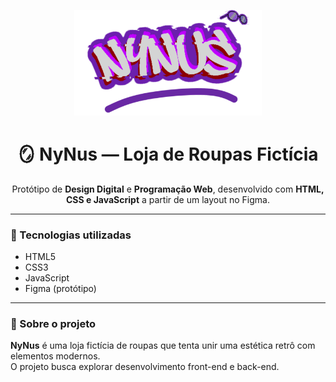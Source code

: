 <p align="center">
  <img src="https://github.com/davpoggers/NyNus-Site/blob/main/img/NyNus_Logo.png?raw=true" width="300" alt="Logo NyNus">
</p>

<h1 align="center">🪞 NyNus — Loja de Roupas Fictícia</h1>

<p align="center">
  Protótipo de <b>Design Digital</b> e <b>Programação Web</b>, desenvolvido com <b>HTML, CSS e JavaScript</b> a partir de um layout no Figma.
</p>

---

### 🧱 Tecnologias utilizadas
- HTML5  
- CSS3  
- JavaScript  
- Figma (protótipo)

---

### 💜 Sobre o projeto
**NyNus** é uma loja fictícia de roupas que tenta unir uma estética retrô com elementos modernos.  
O projeto busca explorar desenvolvimento front-end e back-end.
